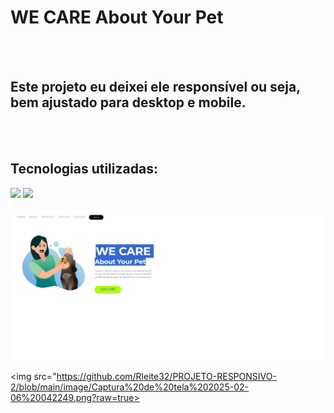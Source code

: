 <h1>WE CARE About Your Pet</h1>
<br>
<br>
<H2>Este projeto eu deixei ele responsível ou seja, bem ajustado para desktop e mobile.</H2>
<br>
<br>
<h2>Tecnologias utilizadas:</h2>

<img src="https://img.shields.io/badge/HTML5-E34F26?style=for-the-badge&logo=html5&logoColor=white">

<img src="https://img.shields.io/badge/CSS3-1572B6?style=for-the-badge&logo=css3&logoColor=white">
<br>
<br>
<img src="https://github.com/Rleite32/PROJETO-RESPONSIVO-2/blob/main/image/Captura%20de%20tela%202025-02-06%20042220.png?raw=true">


<img src="https://github.com/Rleite32/PROJETO-RESPONSIVO-2/blob/main/image/Captura%20de%20tela%202025-02-06%20042249.png?raw=true>
